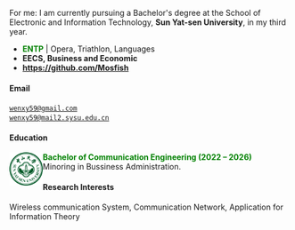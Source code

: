 For me: I am currently pursuing a Bachelor's degree at the School of Electronic and Information Technology, **Sun Yat-sen University**, in my third year.
- **<span style="color: green;">ENTP</span>** \| Opera, Triathlon, Languages
- **EECS, Business and Economic**
- **https://github.com/Mosfish**
#### Email  
<code>wenxy59@gmail.com</code>  
<code>wenxy59@mail2.sysu.edu.cn</code>

#### Education  

<img src="./static/assets/img/sysu_logo.png" 
     alt="sysu" 
     align='left' width=60/>
**<span style="color: green;">Bachelor of Communication Engineering (2022 – 2026)</span>**  
Minoring in Bussiness Administration.

#### Research Interests  
Wireless communication System, Communication Network, Application for Information Theory